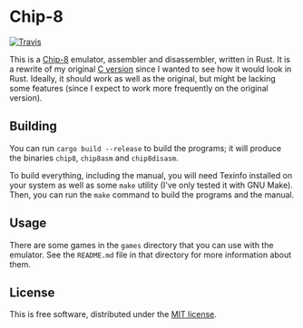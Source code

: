 # Chip-8

[![Travis](https://img.shields.io/travis/ianprime0509/chip8.svg)]()

This is a [Chip-8](https://en.wikipedia.org/wiki/CHIP-8) emulator, assembler
and disassembler, written in Rust.  It is a rewrite of my original [C
version](https://github.com/ianprime0509/chip8) since I wanted to see how it
would look in Rust.  Ideally, it should work as well as the original, but might
be lacking some features (since I expect to work more frequently on the
original version).

## Building

You can run `cargo build --release` to build the programs; it will produce the
binaries `chip8`, `chip8asm` and `chip8disasm`.

To build everything, including the manual, you will need Texinfo installed on
your system as well as some `make` utility (I've only tested it with GNU Make).
Then, you can run the `make` command to build the programs and the manual.

## Usage

There are some games in the `games` directory that you can use with the
emulator.  See the `README.md` file in that directory for more information
about them.

## License

This is free software, distributed under the [MIT
license](https://opensource.org/licenses/MIT).
